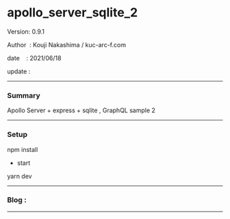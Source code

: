 ﻿# apollo_server_sqlite_2

 Version: 0.9.1

 Author  : Kouji Nakashima / kuc-arc-f.com

 date    : 2021/06/18 

 update  :

***
### Summary

Apollo Server + express + sqlite , GraphQL sample 2

***
### Setup

npm install

* start

yarn dev

***
### Blog :

***

